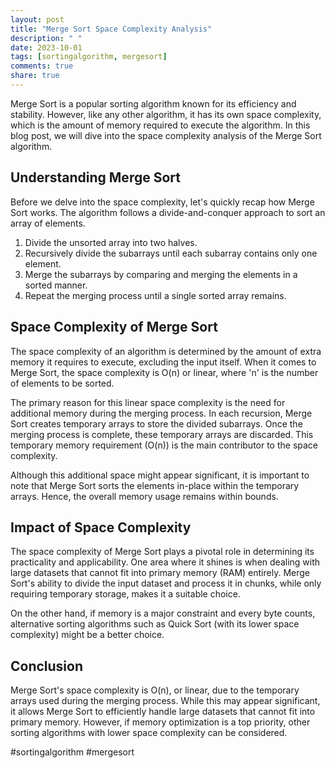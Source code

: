 ```yaml
---
layout: post
title: "Merge Sort Space Complexity Analysis"
description: " "
date: 2023-10-01
tags: [sortingalgorithm, mergesort]
comments: true
share: true
---
```


Merge Sort is a popular sorting algorithm known for its efficiency and stability. However, like any other algorithm, it has its own space complexity, which is the amount of memory required to execute the algorithm. In this blog post, we will dive into the space complexity analysis of the Merge Sort algorithm.

## Understanding Merge Sort

Before we delve into the space complexity, let's quickly recap how Merge Sort works. The algorithm follows a divide-and-conquer approach to sort an array of elements.

1. Divide the unsorted array into two halves.
2. Recursively divide the subarrays until each subarray contains only one element.
3. Merge the subarrays by comparing and merging the elements in a sorted manner.
4. Repeat the merging process until a single sorted array remains.

## Space Complexity of Merge Sort

The space complexity of an algorithm is determined by the amount of extra memory it requires to execute, excluding the input itself. When it comes to Merge Sort, the space complexity is O(n) or linear, where 'n' is the number of elements to be sorted.

The primary reason for this linear space complexity is the need for additional memory during the merging process. In each recursion, Merge Sort creates temporary arrays to store the divided subarrays. Once the merging process is complete, these temporary arrays are discarded. This temporary memory requirement (O(n)) is the main contributor to the space complexity.

Although this additional space might appear significant, it is important to note that Merge Sort sorts the elements in-place within the temporary arrays. Hence, the overall memory usage remains within bounds.

## Impact of Space Complexity

The space complexity of Merge Sort plays a pivotal role in determining its practicality and applicability. One area where it shines is when dealing with large datasets that cannot fit into primary memory (RAM) entirely. Merge Sort's ability to divide the input dataset and process it in chunks, while only requiring temporary storage, makes it a suitable choice.

On the other hand, if memory is a major constraint and every byte counts, alternative sorting algorithms such as Quick Sort (with its lower space complexity) might be a better choice.

## Conclusion

Merge Sort's space complexity is O(n), or linear, due to the temporary arrays used during the merging process. While this may appear significant, it allows Merge Sort to efficiently handle large datasets that cannot fit into primary memory. However, if memory optimization is a top priority, other sorting algorithms with lower space complexity can be considered.

#sortingalgorithm #mergesort